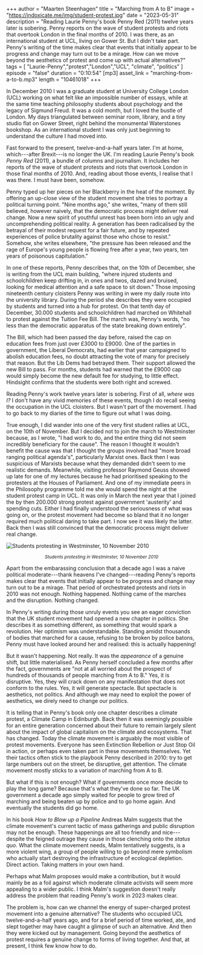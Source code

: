+++
author = "Maarten Steenhagen"
title = "Marching from A to B"
image = "https://indoxicate.me/img/student-protest.jpg"
date = "2023-05-31"
description = "Reading Laurie Penny's book Penny Red (2011) twelve years later is sobering. Penny reports on the wave of student protests and riots that overtook London in the final months of 2010. I was there, as an international student at UCL, living on Gower St. But I didn't take part. Penny's writing of the time makes clear that events that initially appear to be progress and change may turn out to be a mirage. How can we move beyond the aesthetics of protest and come up with actual alternatives?"
tags = [
    "Laurie-Penny","protest","London","UCL", "climate", "politics"
]
episode = "false"
duration = "0:10:54"
[mp3]
    asset_link = "marching-from-a-to-b.mp3"
    length = "10461018"
+++


In December 2010 I was a graduate student at University College London (UCL) working on what felt like an impossible number of essays, while at the same time teaching philosophy students about psychology and the legacy of Sigmund Freud. It was a cold month, but I loved the bustle of London. My days triangulated between seminar room, library, and a tiny studio flat on Gower Street, right behind the monumental Waterstones bookshop. As an international student I was only just beginning to understand the culture I had moved into.   

Fast forward to the present, twelve-and-a-half years later. I'm at home, which---after Brexit---is no longer the UK. I'm reading Laurie Penny's book _Penny Red_ (2011), a bundle of columns and journalism. It includes her reports of the wave of student protests and riots that overtook London in those final months of 2010. And, reading about those events, I realise that I was there. I must have been, somehow. 

Penny typed up her pieces on her Blackberry in the heat of the moment. By offering an up-close view of the student movement she tries to portray a political turning point. "Nine months ago," she writes, "many of them still believed, however naively, that the democratic process might deliver real change. Now a new spirit of youthful unrest has been born into an ugly and uncomprehending political reality. A generation has been radicalised by the betrayal of their modest request for a fair future, and by repeated experiences of police brutality against those who chose to resist." Somehow, she writes elsewhere, "the pressure has been released and the rage of Europe's young people is flowing free after a year, two years, ten years of poisonous capitulation." 

In one of these reports, Penny describes that, on the 10th of December, she is writing from the UCL main building, "where injured students and schoolchildren keep drifting in, in ones and twos, dazed and bruised, looking for medical attention and a safe space to sit down." Those imposing nineteenth century cloisters Penny was writing in were my daily route into the university library. During the period she describes they were occupied by students and turned into a hub for protest. On that tenth day of December, 30.000 students and schoolchildren had marched on Whitehall to protest against the Tuition Fee Bill. The march was, Penny's words, "no less than the democratic apparatus of the state breaking down entirely".

The Bill, which had been passed the day before, raised the cap on education fees from just over £3000 to £9000. One of the parties in government, the Liberal Democrats, had earlier that year campaigned to abolish education fees, no doubt attracting the vote of many for precisely that reason. But the Lib Dems had betrayed them. Their support allowed the new Bill to pass. For months, students had warned that the £9000 cap would simply become the new default fee for studying, to little effect. Hindsight confirms that the students were both right and screwed.

Reading Penny's work twelve years later is sobering. First of all, _where was I?_ I don't have any vivid memories of these events, though I do recall seeing the occupation in the UCL cloisters. But I wasn't part of the movement. I had to go back to my diaries of the time to figure out what I was doing. 

True enough, I did wander into one of the very first student   rallies at UCL, on the 10th of November. But I decided not to join the march to Westminster because, as I wrote, "I had work to do, and the entire thing did not seem incredibly beneficiary for the cause". The reason I thought it wouldn't benefit the cause was that I thought the groups involved had "more broad ranging political agenda's", particularly Marxist ones. Back then I was suspicious of Marxists because what they demanded didn't seem to me realistic demands. Meanwhile, visiting professor Raymond Geuss showed up late for one of my lectures because he had prioritised speaking to the protesters at the Houses of Parliament. And one of my immediate peers in the Philosophy programme told me she would spend the night at the student protest camp in UCL. It was only in March the next year that I joined the by then 200.000 strong protest against government 'austerity' and spending cuts. Either I had finally understood the seriousness of what was going on, or the protest movement had become so bland that it no longer required much political daring to take part. I now see it was likely the latter. Back then I was still convinced that the democratic process might deliver real change.

![Students protesting in Westminster, 10 November 2010](../img/student-protest.jpg) <center><small><i>Students protesting in Westminster, 10 November 2010</i></small></center>



Apart from the embarassing conclusion that a decade ago I was a naive political moderate---thank heavens I've changed---reading Penny's reports makes clear that events that initially appear to be progress and change may turn out to be a mirage. That period of orchestrated protests and riots in 2010 was not enough. Nothing happened. Nothing came of the marches and the disruption. Nothing changed. 

In Penny's writing during those unruly events you see an eager conviction that the UK student movement had opened a new chapter in politics. She describes it as something different, as something that would spark a revolution. Her optimism was understandable. Standing amidst thousands of bodies that marched for a cause, refusing to be broken by police batons, Penny must have looked around her and realised: this is actually happening! 

But it wasn't happening. Not really. It was the _appearance_ of a genuine shift, but little materialised. As Penny herself concluded a few months after the fact, governments are "not at all worried about the prospect of hundreds of thousands of people marching from A to B." Yes, it is disruptive. Yes, they will crack down on any manifestation that does not conform to the rules. Yes, it will generate spectacle. But spectacle is aesthetics, not politics. And although we may need to exploit the power of aesthetics, we direly need to change our politics. 

It is telling that in Penny's book only one chapter describes a climate protest, a Climate Camp in Edinburgh. Back then it was seemingly possible for an entire generation concerned about their future to remain largely silent about the impact of global capitalism on the climate and ecosystems. That has changed. Today the climate movement is arguably the most visible of protest movements. Everyone has seen Extinction Rebellion or Just Stop Oil in action, or perhaps even taken part in these movements themselves. Yet their tactics often stick to the playbook Penny described in 2010: try to get large numbers out on the street, be disruptive, get attention. The climate movement mostly sticks to a variation of marching from A to B. 

But what if this is not enough? What if governments once more decide to play the long game? Because that's what they've done so far. The UK government a decade ago simply waited for people to grow tired of marching and being beaten up by police and to go home again. And eventually the students did go home. 

In his book _How to Blow up a Pipeline_ Andreas Malm suggests that the climate movement's current tactic of mass gatherings and public disruption may not be enough. These happenings are all too friendly and nice---despite the feigned outrage they cause in those clenching onto the _status quo_. What the climate movement needs, Malm tentatively suggests, is a more violent wing, a group of people willing to go beyond mere symbolism who actually start destroying the infrastructure of ecological depletion. Direct action. Taking matters in your own hand. 

Perhaps what Malm proposes would make a contribution, but it would mainly be as a foil against which moderate climate activists will seem more appealing to a wider public. I think Malm's suggestion doesn't really address the problem that reading Penny's work in 2023 makes clear. 

The problem is, how can we channel the energy of super-charged protest movement into a genuine alternative? The students who occupied UCL twelve-and-a-half years ago, and for a brief period of time worked, ate, and slept together may have caught a glimpse of such an alternative. And then they were kicked out by management. Going beyond the aesthetics of protest requires a genuine change to forms of living together. And that, at present, I think few know how to do.  
